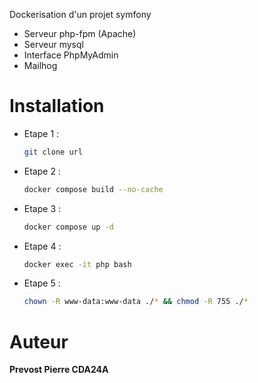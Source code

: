Dockerisation d'un projet symfony
- Serveur php-fpm (Apache)
- Serveur mysql
- Interface PhpMyAdmin
- Mailhog

# Installation

- Etape 1 : 
    ```bash 
    git clone url
    ```
- Etape 2 : 
    ```bash
    docker compose build --no-cache
    ```
- Etape 3 :
    ```bash
    docker compose up -d
    ```
- Etape 4 :
    ```bash
    docker exec -it php bash
    ```
- Etape 5 :
    ```bash
    chown -R www-data:www-data ./* && chmod -R 755 ./*
    ```
# Auteur
**Prevost Pierre CDA24A**